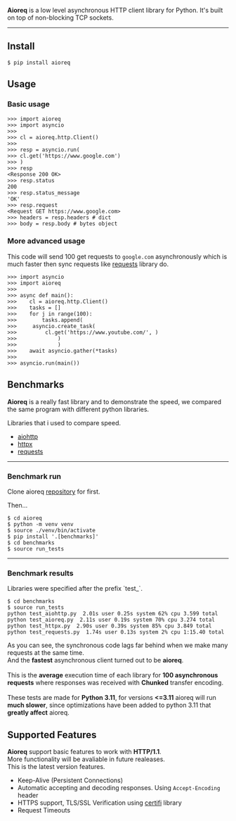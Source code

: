 **Aioreq** is a low level asynchronous HTTP client library for Python. It's built on top of non-blocking TCP sockets.

[mygit]: https://github.com//aioreq

---

## Install
```shell
$ pip install aioreq
```

## Usage
### Basic usage

```pycon
>>> import aioreq
>>> import asyncio
>>>
>>> cl = aioreq.http.Client()
>>>
>>> resp = asyncio.run(
>>>	cl.get('https://www.google.com')
>>>	)
>>> resp
<Response 200 OK>
>>> resp.status
200
>>> resp.status_message
'OK'
>>> resp.request
<Request GET https://www.google.com>
>>> headers = resp.headers # dict
>>> body = resp.body # bytes object
```
### More advanced usage

This code will send 100 get requests to `google.com` asynchronously which is much faster then sync requests like [requests](https://github.com/psf/requests) library do.

```
>>> import asyncio
>>> import aioreq
>>>
>>> async def main():
>>>    cl = aioreq.http.Client()
>>>    tasks = []
>>>    for j in range(100):
>>>        tasks.append(
>>>		asyncio.create_task(
>>>			cl.get('https://www.youtube.com/', )
>>>				)
>>> 			)
>>>    await asyncio.gather(*tasks)
>>>
>>> asyncio.run(main())
```
## Benchmarks
**Aioreq** is a really fast library and to demonstrate the speed, we compared the same program with different python libraries.




Libraries that i used to compare speed.
* [aiohttp](https://github.com/aio-libs/aiohttp)
* [httpx](https://github.com/encode/httpx)
* [requests](https://github.com/psf/requests)
---
### Benchmark run

Clone aioreq [repository][mygit] for first.

Then...

```shell
$ cd aioreq
$ python -m venv venv
$ source ./venv/bin/activate
$ pip install '.[benchmarks]'
$ cd benchmarks
$ source run_tests
```
---
### Benchmark results

Libraries were specified after the prefix \`test_\`.

```shell
$ cd benchmarks
$ source run_tests
python test_aiohttp.py  2.01s user 0.25s system 62% cpu 3.599 total
python test_aioreq.py  2.11s user 0.19s system 70% cpu 3.274 total
python test_httpx.py  2.90s user 0.39s system 85% cpu 3.849 total
python test_requests.py  1.74s user 0.13s system 2% cpu 1:15.40 total
```

As you can see, the synchronous code lags far behind when we make many requests at the same time.<br />
And the **fastest** asynchronous client turned out to be **aioreq**.<br/>
<br/>
This is the **average** execution time of each library for **100 asynchronous requests** where responses was received with **Chunked** transfer encoding.
<br/>
<br/>
These tests are made for **Python 3.11**, for versions **<=3.11** aioreq will run **much slower**, since optimizations have been added to python 3.11 that **greatly affect** aioreq.

## Supported Features
**Aioreq** support basic features to work with **HTTP/1.1**.<br />More functionality will be avaliable in future realeases.<br />
This is the latest version features.
* Keep-Alive (Persistent Connections)
* Automatic accepting and decoding responses. Using `Accept-Encoding` header
* HTTPS support, TLS/SSL Verification using [certifi](https://github.com/certifi/python-certifi) library
* Request Timeouts

